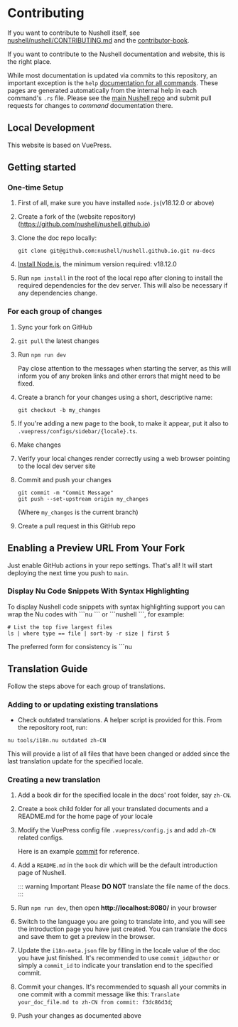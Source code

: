 # Contributing

If you want to contribute to Nushell itself, see [nushell/nushell/CONTRIBUTING.md](https://github.com/nushell/nushell/blob/master/CONTRIBUTING.md) and the [contributor-book](https://www.nushell.sh/contributor-book/).

If you want to contribute to the Nushell documentation and website, this is the right place.

While most documentation is updated via commits to this repository, an important exception is the `help` [documentation for all commands](/commands).
These pages are generated automatically from the internal help in each command's `.rs` file. Please see the [main Nushell repo](https://github.com/nushell/nushell) and submit pull requests for changes to *command* documentation there.

## Local Development

This website is based on VuePress.

## Getting started
### One-time Setup

1. First of all, make sure you have installed `node.js`(v18.12.0 or above)
1. Create a fork of the (website repository)(https://github.com/nushell/nushell.github.io)
1. Clone the doc repo locally:

   ```nu
   git clone git@github.com:nushell/nushell.github.io.git nu-docs
   ```


1. [Install Node.js](https://nodejs.org/en/download/), the minimum version required: v18.12.0
2. Run `npm install` in the root of the local repo after cloning to install the required dependencies for the dev server. This will also be necessary if any dependencies change.

### For each group of changes

1. Sync your fork on GitHub
1. `git pull` the latest changes
1. Run `npm run dev`

   Pay close attention to the messages when starting the server, as this will inform you of any broken links and other errors that might need to be fixed.

1. Create a branch for your changes using a short, descriptive name:

   ```nu
   git checkout -b my_changes
   ```

1. If you're adding a new page to the book, to make it appear, put it also to `.vuepress/configs/sidebar/{locale}.ts`.
2. Make changes
3. Verify your local changes render correctly using a web browser pointing to the local dev server site
4. Commit and push your changes

   ```nu
   git commit -m "Commit Message"
   git push --set-upstream origin my_changes
   ```

   (Where `my_changes` is the current branch)

5. Create a pull request in this GitHub repo

## Enabling a Preview URL From Your Fork

Just enable GitHub actions in your repo settings. That's all! It will start deploying the next time you push to `main`.


### Display Nu Code Snippets With Syntax Highlighting

To display Nushell code snippets with syntax highlighting support you can wrap the Nu codes with \```nu \``` or \```nushell \```, for example:

```nu
# List the top five largest files
ls | where type == file | sort-by -r size | first 5
```

The preferred form for consistency is \```nu

## Translation Guide

Follow the steps above for each group of translations.

### Adding to or updating existing translations

* Check outdated translations. A helper script is provided for this. From the repository root, run:

```nu
nu tools/i18n.nu outdated zh-CN
```

 This will provide a list of all files that have been changed or added since the last translation update for the specified locale.


### Creating a new translation

1. Add a book dir for the specified locale in the docs' root folder, say `zh-CN`.
1. Create a `book` child folder for all your translated documents and a README.md for the home page of your locale
4. Modify the VuePress config file `.vuepress/config.js` and add `zh-CN` related configs.

   Here is an example [commit](https://github.com/nushell/nushell.github.io/commit/46d1672) for reference.

5. Add a `README.md` in the `book` dir which will be the default introduction page of Nushell. 

   ::: warning Important
   Please **DO NOT** translate the file name of the docs.
   :::

6. Run `npm run dev`, then open **http://localhost:8080/** in your browser
1. Switch to the language you are going to translate into, and you will see the introduction page you have just created. You can translate the docs and save them to get a preview in the browser.

7. Update the `i18n-meta.json` file by filling in the locale value of the doc you have just finished. It's recommended to use `commit_id@author` or simply a `commit_id` to indicate your translation end to the specified commit.
8. Commit your changes. It's recommended to squash all your commits in one commit with a commit message like this: `Translate your_doc_file.md to zh-CN from commit: f3dc86d3d`;
9. Push your changes as documented above
